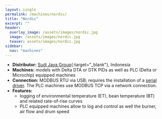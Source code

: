 ```yaml
---
layout: single
permalink: /machines/nordic/
title: "Nordic"
excerpt: ""
header:
  overlay_image: /assets/images/nordic.jpg
  image: /assets/images/nordic.jpg
  teaser: assets/images/nordic.jpg
sidebar:
  nav: "machines"
---
```


* __Distributor:__ [Sudi Jaya Group](https://sjglobal.id/roaster/){:target="_blank"}, Indonesia
* __Machines:__ models with Delta DTA or DTK PIDs as well as PLC  (Delta or Microchip) equipped machines
* __Connection:__ MODBUS RTU via USB; requires the installation of a [serial driver](/modbus_serial/). The PLC machines use MODBUS TCP via a network connection.
* __Features:__ 
  - logging of environmental temperature (ET), bean temperature (BT) and related rate-of-rise curves
  - PLC equipped machines allow to log and control as well the burner, air flow and drum speed
